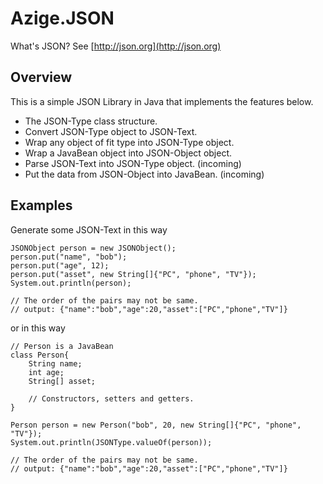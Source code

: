 # Azige.JSON

What's JSON? See [http://json.org](http://json.org)

## Overview

This is a simple JSON Library in Java that implements the features below.

* The JSON-Type class structure.
* Convert JSON-Type object to JSON-Text.
* Wrap any object of fit type into JSON-Type object.
* Wrap a JavaBean object into JSON-Object object.
* Parse JSON-Text into JSON-Type object. (incoming)
* Put the data from JSON-Object into JavaBean. (incoming)

## Examples

Generate some JSON-Text in this way

	JSONObject person = new JSONObject();
	person.put("name", "bob");
	person.put("age", 12);
	person.put("asset", new String[]{"PC", "phone", "TV"});
	System.out.println(person);

	// The order of the pairs may not be same.
	// output: {"name":"bob","age":20,"asset":["PC","phone","TV"]}

or in this way

	// Person is a JavaBean
	class Person{
	    String name;
	    int age;
	    String[] asset;

	    // Constructors, setters and getters.
	}

	Person person = new Person("bob", 20, new String[]{"PC", "phone", "TV"});
	System.out.println(JSONType.valueOf(person));

	// The order of the pairs may not be same.
	// output: {"name":"bob","age":20,"asset":["PC","phone","TV"]}
